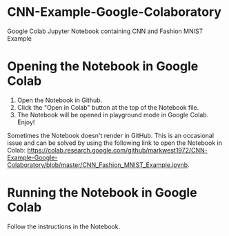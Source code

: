 # CNN-Example-Google-Colaboratory
Google Colab Jupyter Notebook containing CNN and Fashion MNIST Example

# Opening the Notebook in Google Colab

1. Open the Notebook in Github.
2. Click the "Open in Colab" button at the top of the Notebook file.
3. The Notebook will be opened in playground mode in Google Colab. Enjoy!

Sometimes the Notebook doesn't render in GitHub. This is an occasional issue and can be solved by using the following link to open the Notebook in Colab: https://colab.research.google.com/github/markwest1972/CNN-Example-Google-Colaboratory/blob/master/CNN_Fashion_MNIST_Example.ipynb.

# Running the Notebook in Google Colab

Follow the instructions in the Notebook.

